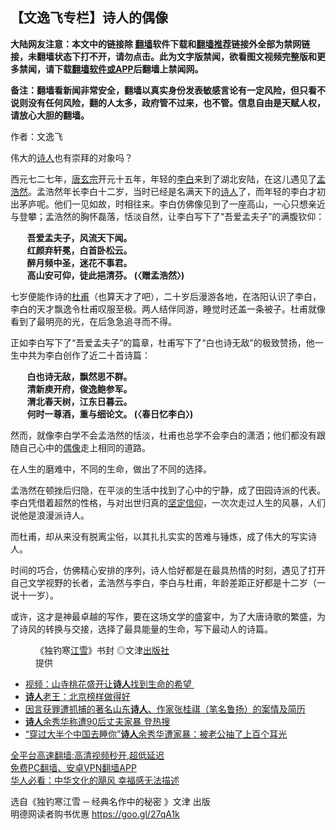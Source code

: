  <!-- 面包屑导航 --> <h2>【文逸飞专栏】诗人的偶像</h2> <p class="notice"><b>大陆网友注意：本文中的链接除 <a href="https://github.com/bannedbook/fanqiang" >翻墙</a>软件下载和<a href="https://github.com/killgcd/justmysocks/blob/master/README.md">翻墙推荐</a>链接外全部为禁网链接，未翻墙状态下打不开，请勿点击。此为文字版禁闻，欲看图文视频完整版和更多禁闻，请下载<a href="https://github.com/bannedbook/fanqiang">翻墙软件或APP</a>后翻墙上禁闻网。</p><p>备注：翻墙看新闻非常安全，翻墙以真实身份发表敏感言论有一定风险，但只看不说则没有任何风险，翻的人太多，政府管不过来，也不管。信息自由是天赋人权，请放心大胆的翻墙。</b></p>  <div class="entry"> <p>              <a href="https://i0.wp.com/upload-images-bucket-v64rleca837do.s3.eu-west-1.amazonaws.com/wp-content/uploads/2022/06/12072933/%E3%80%90%E6%96%87%E9%80%B8%E9%A3%9E%E4%B8%93%E6%A0%8F%E3%80%91%E8%AF%97%E4%BA%BA%E7%9A%84%E5%81%B6%E5%83%8F%EF%BC%88%E5%9B%BE%EF%BC%9Apixabay%EF%BC%89.jpg?fit=1920%2C1280&#038;ssl=1" data-caption=""></a>                            </p> <p>作者：文逸飞</p> <p>伟大的<span class='wp_keywordlink'><a href="https://www.bannedbook.org/forum11/topic295.html" title="禁片：诗人的悲歌" target="_blank">诗人</a></span>也有崇拜的对象吗？</p> <p>西元七二七年，<a href="https://www.bannedbook.org/bnews/tag/%e5%94%90%e7%8e%84%e5%ae%97/" class="st_tag internal_tag" rel="tag" title="标签 唐玄宗 下的日志">唐玄宗</a>开元十五年，年轻的<a href="https://www.bannedbook.org/bnews/tag/%e6%9d%8e%e7%99%bd/" class="st_tag internal_tag" rel="tag" title="标签 李白 下的日志">李白</a>来到了湖北安陆，在这儿遇见了<a href="https://www.bannedbook.org/bnews/tag/%e5%ad%9f%e6%b5%a9%e7%84%b6/" class="st_tag internal_tag" rel="tag" title="标签 孟浩然 下的日志">孟浩然</a>。孟浩然年长李白十二岁，当时已经是名满天下的<a href="https://www.bannedbook.org/bnews/tag/%e8%af%97%e4%ba%ba/" class="st_tag internal_tag" rel="tag" title="标签 诗人 下的日志">诗人</a>了，而年轻的李白才初出茅庐呢。他们一见如故，时相往来。李白仿佛像见到了一座高山，一心只想亲近与登攀；孟浩然的胸怀磊落，恬淡自然，让李白写下了“吾爱孟夫子”的满腹钦仰：</p>  <p><strong>        吾爱孟夫子，风流天下闻。</strong><br /> <strong>        红颜弃轩冕，白首卧松云。</strong><br /> <strong>        醉月频中圣，迷花不事君。</strong><br /> <strong>        高山安可仰，徒此挹清芬。 (〈赠孟浩然〉)</strong></p> <p>七岁便能作诗的<a href="https://www.bannedbook.org/bnews/tag/%e6%9d%9c%e7%94%ab/" class="st_tag internal_tag" rel="tag" title="标签 杜甫 下的日志">杜甫</a>（也算天才了吧），二十岁后漫游各地，在洛阳认识了李白，李白的天才飘逸令杜甫叹服至极。两人结伴同游，睡觉时还盖一条被子。杜甫就像看到了最明亮的光，在后急急追寻而不得。</p> <p>正如李白写下了“吾爱孟夫子”的篇章，杜甫写下了“白也诗无敌”的极致赞扬，他一生中共为李白创作了近二十首诗篇：</p> <p><strong>        白也诗无敌，飘然思不群。</strong><br /> <strong>        清新庾开府，俊逸鲍参军。</strong><br /> <strong>        渭北春天树，江东日暮云。</strong><br /> <strong>        何时一尊酒，重与细论文。 (〈春日忆李白〉)</strong></p>  <p>然而，就像李白学不会孟浩然的恬淡，杜甫也总学不会李白的潇洒；他们都没有跟随自己心中的<a href="https://www.bannedbook.org/bnews/tag/%e5%81%b6%e5%83%8f/" class="st_tag internal_tag" rel="tag" title="标签 偶像 下的日志">偶像</a>走上相同的道路。</p> <p>在人生的磨难中，不同的生命，做出了不同的选择。</p> <p>孟浩然在顿挫后归隐，在平淡的生活中找到了心中的宁静，成了田园诗派的代表。李白凭借着超然的性格，与对出世归真的<a href="https://www.bannedbook.org/bnews/tag/%E5%9D%9A%E5%AE%9A%E4%BF%A1%E4%BB%B0/" class="st_tag internal_tag" rel="tag" title="标签 坚定信仰 下的日志">坚定信仰</a>，一次次走过人生的风暴，人们说他是浪漫派诗人。</p> <p>而杜甫，却从来没有脱离尘俗，以其扎扎实实的苦难与锤炼，成了伟大的写实诗人。</p>  <p>时间的巧合，仿佛精心安排的序列，诗人恰好都是在最具热情的时刻，遇见了打开自己文学视野的长者，孟浩然与李白，李白与杜甫，年龄差距正好都是十二岁（一说十一岁）。</p> <p>或许，这才是神最卓越的写作，要在这场文学的盛宴中，为了大唐诗歌的繁盛，为了诗风的转换与交接，选择了最具能量的生命，写下最动人的诗篇。</p> <figure id="attachment_57508" aria-describedby="caption-attachment-57508" style="width: 216px" class="wp-caption alignnone"><figcaption id="caption-attachment-57508" class="wp-caption-text">《独钓寒<a href="https://www.bannedbook.org/bnews/tag/%e6%b1%9f%e9%9b%aa/" class="st_tag internal_tag" rel="tag" title="标签 江雪 下的日志">江雪</a>》书封 ◎文津<a href="https://www.bannedbook.org/bnews/tag/%E5%87%BA%E7%89%88%E7%A4%BE/" class="st_tag internal_tag" rel="tag" title="标签 出版社 下的日志">出版社</a>提供</figcaption></figure> <div id="taboola-mid-1"></div>  <ul class='op-related-articles' title='相关阅读'> <li><a href='https://www.bannedbook.org/bnews/tculture/20220715/1758714.html' target='_blank'>视频：山寺桃花盛开让<b>诗人</b>找到生命的希望 </a></li> <li><a href='https://www.bannedbook.org/bnews/comments/20220715/1758512.html' target='_blank'><b>诗人</b>老王：北京榜样做得好</a></li> <li><a href='https://www.bannedbook.org/bnews/weiquan/20220714/1758228.html' target='_blank'>因言获罪遭抓捕的著名山东<b>诗人</b>&#12289;作家张桂祺&#65288;笔名鲁扬&#65289;的案情及简历</a></li> <li><a href='https://www.bannedbook.org/bnews/ssgc/20220707/1755250.html' target='_blank'><b>诗人</b>余秀华称遭90后丈夫家暴 登热搜</a></li> <li><a href='https://www.bannedbook.org/bnews/cnnews/20220707/1755036.html' target='_blank'>“穿过大半个中国去睡你”<b>诗人</b>余秀华遭家暴：被老公抽了上百个耳光</a></li> </ul> <p class="texttj"> <a href="https://github.com/bannedbook/fanqiang/wiki/V2ray%E6%9C%BA%E5%9C%BA" target="_blank">全平台高速翻墙:高清视频秒开,超低延迟</a><br/> <a href="https://github.com/bannedbook/fanqiang/wiki/%E7%A6%81%E9%97%BB%E7%BD%91%E5%AE%89%E5%8D%93%E7%BF%BB%E5%A2%99%E6%96%B0%E9%97%BBAPP" target="_blank">免费PC翻墙、安卓VPN翻墙APP</a><br/> <a href="https://www.bannedbook.org/bnews/comments/20220220/1694796.html" target="_blank">华人必看：中华文化的飓风 幸福感无法描述</a> </p><p>选自《独钓寒江雪 ─ 经典名作中的秘密 》文津 出版<br /> 明德网读者购书优惠 <a href="https://www.facebook.com/435515673191183/photos/a.435542279855189.1073741828.435515673191183/1026559944086750/?type=3&amp;theater">https://goo.gl/27qA1k</a></p> <a name='sharetosocial'></a>  <div style="margin-bottom:5px;padding-bottom:5px;clear:both"> <div id="archive-pix-1" class="banner-ads"> <!-- AuctionX Display platform tag START --> <div id="27602x728x90x621x_ADSLOT1" clicktrack="%%CLICK_URL_ESC%%"></div>  <!-- AuctionX Display platform tag END --> </div> <div id="archive-pix-2" class="banner-ads"> <!-- AuctionX Display platform tag START --> <div id="27556x300x250x621x_ADSLOT1" clicktrack="%%CLICK_URL_ESC%%" style="margin:0 auto;text-align:center"></div>  <!-- AuctionX Display platform tag END --> </div> </div>  <div id="archive-pix-1" class="banner-ads"> <!-- AuctionX Display platform tag START --> <div id="27603x728x90x621x_ADSLOT1" clicktrack="%%CLICK_URL_ESC%%"></div>  <!-- AuctionX Display platform tag END --> </div> </div><!--END ENTRY--> 